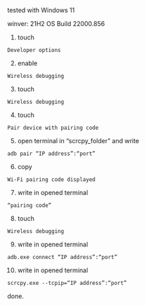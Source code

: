 tested with Windows 11

winver:
21H2 OS Build 22000.856

1. touch
```
Developer options 
```
2. enable
```
Wireless debugging
```
3. touch
```
Wireless debugging
```
4. touch
```
Pair device with pairing code
```
5. open terminal in “scrcpy_folder” and write
```
adb pair “IP address”:“port”
```
6. copy
```
Wi-Fi pairing code displayed
```
7. write in opened terminal
```
“pairing code”
```
8. touch
```
Wireless debugging
```
9. write in opened terminal
```
adb.exe connect “IP address”:“port”
```
10. write in opened terminal
```
scrcpy.exe --tcpip=“IP address”:“port”
```

done.